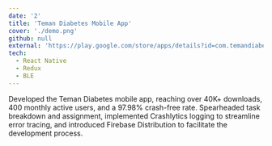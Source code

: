 ```yaml
---
date: '2'
title: 'Teman Diabetes Mobile App'
cover: './demo.png'
github: null
external: 'https://play.google.com/store/apps/details?id=com.temandiabetes.android'
tech:
  - React Native
  - Redux
  - BLE
---
```


Developed the Teman Diabetes mobile app, reaching over 40K+ downloads, 400 monthly active users, and a 97.98% crash-free rate. Spearheaded task breakdown and assignment, implemented Crashlytics logging to streamline error tracing, and introduced Firebase Distribution to facilitate the development process.
